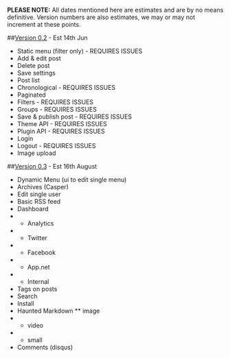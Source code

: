 **PLEASE NOTE:** All dates mentioned here are estimates and are by no means definitive. Version numbers are also estimates, we may or may not increment at these points.

##[Version 0.2](https://github.com/TryGhost/Ghost/issues?milestone=1&state=open) - Est 14th Jun

* Static menu (filter only) - REQUIRES ISSUES
* Add & edit post
* Delete post
* Save settings
* Post list
* Chronological  - REQUIRES ISSUES
* Paginated
* Filters  - REQUIRES ISSUES
* Groups  - REQUIRES ISSUES
* Save & publish post  - REQUIRES ISSUES
* Theme API  - REQUIRES ISSUES
* Plugin API  - REQUIRES ISSUES
* Login 
* Logout  - REQUIRES ISSUES
* Image upload  

##[Version 0.3](https://github.com/TryGhost/Ghost/issues?milestone=1&state=open) - Est 16th August

* Dynamic Menu (ui to edit single menu)
* Archives (Casper)
* Edit single user
* Basic RSS feed
* Dashboard
* * Analytics
* * Twitter
* * Facebook
* * App.net
* * Internal
* Tags on posts
* Search
* Install
* Haunted Markdown
**  image
* * video
* * small
* Comments (disqus)
